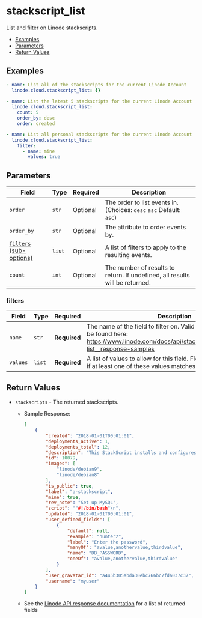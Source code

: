 # stackscript_list

List and filter on Linode stackscripts.


- [Examples](#examples)
- [Parameters](#parameters)
- [Return Values](#return-values)

## Examples

```yaml
- name: List all of the stackscripts for the current Linode Account
  linode.cloud.stackscript_list: {}
```

```yaml
- name: List the latest 5 stackscripts for the current Linode Account
  linode.cloud.stackscript_list:
    count: 5
    order_by: desc
    order: created
```

```yaml
- name: List all personal stackscripts for the current Linode Account
  linode.cloud.stackscript_list:
    filter:
      - name: mine
        values: true
```










## Parameters

| Field     | Type | Required | Description                                                                  |
|-----------|------|----------|------------------------------------------------------------------------------|
| `order` | `str` | Optional | The order to list events in.  (Choices:  `desc`  `asc` Default: `asc`) |
| `order_by` | `str` | Optional | The attribute to order events by.   |
| [`filters` (sub-options)](#filters) | `list` | Optional | A list of filters to apply to the resulting events.   |
| `count` | `int` | Optional | The number of results to return. If undefined, all results will be returned.   |





### filters

| Field     | Type | Required | Description                                                                  |
|-----------|------|----------|------------------------------------------------------------------------------|
| `name` | `str` | **Required** | The name of the field to filter on. Valid filterable attributes can be found here: https://www.linode.com/docs/api/stackscripts/#stackscripts-list__response-samples   |
| `values` | `list` | **Required** | A list of values to allow for this field. Fields will pass this filter if at least one of these values matches.   |






## Return Values

- `stackscripts` - The returned stackscripts.

    - Sample Response:
        ```json
        [
            {
                "created": "2018-01-01T00:01:01",
                "deployments_active": 1,
                "deployments_total": 12,
                "description": "This StackScript installs and configures MySQL\n",
                "id": 10079,
                "images": [
                    "linode/debian9",
                    "linode/debian8"
                ],
                "is_public": true,
                "label": "a-stackscript",
                "mine": true,
                "rev_note": "Set up MySQL",
                "script": ""#!/bin/bash"\n",
                "updated": "2018-01-01T00:01:01",
                "user_defined_fields": [
                    {
                        "default": null,
                        "example": "hunter2",
                        "label": "Enter the password",
                        "manyOf": "avalue,anothervalue,thirdvalue",
                        "name": "DB_PASSWORD",
                        "oneOf": "avalue,anothervalue,thirdvalue"
                    }
                ],
                "user_gravatar_id": "a445b305abda30ebc766bc7fda037c37",
                "username": "myuser"
            }
        ]
        ```
    - See the [Linode API response documentation](https://www.linode.com/docs/api/stackscripts/#stackscripts-list__response-samples) for a list of returned fields


